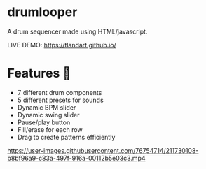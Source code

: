 # drumlooper
A drum sequencer made using HTML/javascript.

LIVE DEMO: https://tlandart.github.io/

# Features 🥁
* 7 different drum components
* 5 different presets for sounds
* Dynamic BPM slider
* Dynamic swing slider
* Pause/play button
* Fill/erase for each row
* Drag to create patterns efficiently

https://user-images.githubusercontent.com/76754714/211730108-b8bf96a9-c83a-497f-916a-00112b5e03c3.mp4
